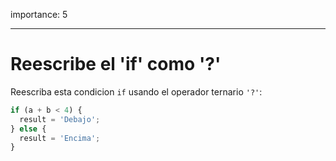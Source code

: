 importance: 5

---

# Reescribe el 'if' como '?'

Reescriba esta condicion `if` usando el operador ternario `'?'`:

```js
if (a + b < 4) {
  result = 'Debajo';
} else {
  result = 'Encima';
}
```

